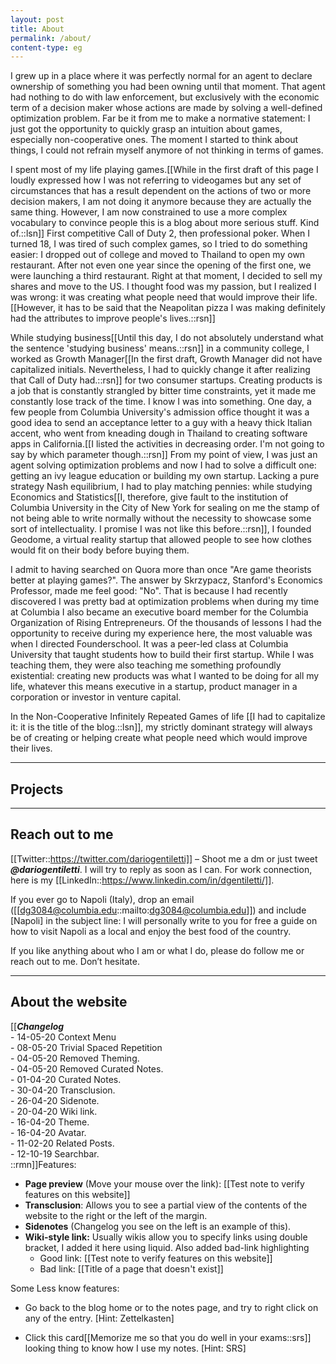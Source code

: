 ```yaml
---
layout: post
title: About
permalink: /about/
content-type: eg
---
```


I grew up in a place where it was perfectly normal for an agent to declare ownership of something you had been owning until that moment. That agent had nothing to do with law enforcement, but exclusively with the economic term of a decision maker whose actions are made by solving a well-defined optimization problem. Far be it from me to make a normative statement: I just got the opportunity to quickly grasp an intuition about games, especially non-cooperative ones. The moment I started to think about things, I could not refrain myself anymore of not thinking in terms of games.

I spent most of my life playing games.[[While in the first draft of this page I loudly expressed how I was not referring to videogames but any set of circumstances that has a result dependent on the actions of two or more decision makers, I am not doing it anymore because they are actually the same thing. However, I am now constrained to use a more complex vocabulary to convince people this is a blog about more serious stuff. Kind of.::lsn]] First competitive Call of Duty 2, then professional poker. When I turned 18, I was tired of such complex games, so I tried to do something easier: I dropped out of college and moved to Thailand to open my own restaurant.
After not even one year since the opening of the first one, we were launching a third restaurant. Right at that moment, I decided to sell my shares and move to the US. I thought food was my passion, but I realized I was wrong: it was creating what people need that would improve their life.[[However, it has to be said that the Neapolitan pizza I was making definitely had the attributes to improve people's lives.::rsn]]

While studying business[[Until this day, I do not absolutely understand what the sentence 'studying business' means.::rsn]] in a community college, I worked as Growth Manager[[In the first draft, Growth Manager did not have capitalized initials. Nevertheless, I had to quickly change it after realizing that Call of Duty had.::rsn]] for two consumer startups. Creating products is a job that is constantly strangled by bitter time constraints, yet it made me constantly lose track of the time. I know I was into something. One day, a few people from Columbia University's admission office thought it was a good idea to send an acceptance letter to a guy with a heavy thick Italian accent, who went from kneading dough in Thailand to creating software apps in California.[[I listed the activities in decreasing order. I'm not going to say by which parameter though.::rsn]] From my point of view, I was just an agent solving optimization problems and now I had to solve a difficult one: getting an ivy league education or building my own startup. Lacking a pure strategy Nash equilibrium, I had to play matching pennies: while studying Economics and Statistics[[I, therefore, give fault to the institution of Columbia University in the City of New York for sealing on me the stamp of not being able to write normally without the necessity to showcase some sort of intellectuality. I promise I was not like this before.::rsn]], I founded Geodome, a virtual reality startup that allowed people to see how clothes would fit on their body before buying them.

I admit to having searched on Quora more than once "Are game theorists better at playing games?". The answer by Skrzypacz, Stanford's Economics Professor, made me feel good: "No". That is because I had recently discovered I was pretty bad at optimization problems when during my time at Columbia I also became an executive board member for the Columbia Organization of Rising Entrepreneurs. Of the thousands of lessons I had the opportunity to receive during my experience here, the most valuable was when I directed Founderschool. It was a peer-led class at Columbia University that taught students how to build their first startup. While I was teaching them, they were also teaching me something profoundly existential: creating new products was what I wanted to be doing for all my life, whatever this means executive in a startup, product manager in a corporation or investor in venture capital.

In the Non-Cooperative Infinitely Repeated Games of life [[I had to capitalize it: it is the title of the blog.::lsn]], my strictly dominant strategy will always be of creating or helping create what people need which would improve their lives. 


---

## Projects

---

## Reach out to me

[[Twitter::https://twitter.com/dariogentiletti]] – Shoot me a dm or just tweet ***@dariogentiletti***. I will try to reply as soon as I can. For work connection, here is my [[LinkedIn::https://www.linkedin.com/in/dgentiletti/]].
    
If you ever go to Napoli (Italy), drop an email ([[dg3084@columbia.edu::mailto:dg3084@columbia.edu]]) and include [Napoli] in the subject line: I will personally write to you for free a guide on how to visit Napoli as a local and enjoy the best food of the country.

If you like anything about who I am or what I do, please do follow me or reach out to me. Don’t hesitate.

---

## About the website

[[***Changelog***<br/>
\- 14-05-20 Context Menu <br/>
\- 08-05-20 Trivial Spaced Repetition <br/>
\- 04-05-20 Removed Theming. <br/>
\- 04-05-20 Removed Curated Notes. <br/>
\- 01-04-20 Curated Notes. <br/>
\- 30-04-20 Transclusion. <br/>
\- 26-04-20 Sidenote. <br/>
\- 20-04-20 Wiki link. <br/>
\- 16-04-20 Theme. <br/>
\- 16-04-20 Avatar. <br/>
\- 11-02-20 Related Posts. <br/>
\- 12-10-19 Searchbar. <br/>
::rmn]]Features:

- **Page preview** (Move your mouse over the link): [[Test note to verify features on this website]] 
- **Transclusion**: Allows you to see a partial view of the contents of the website to the right or the left of the margin.
- **Sidenotes** (Changelog you see on the left is an example of this).
- **Wiki-style link:** Usually wikis allow you to specify links using double bracket, I added it here using liquid. Also added bad-link highlighting
   - Good link: [[Test note to verify features on this website]]
   - Bad link: [[Title of a page that doesn't exist]]


Some Less know features:

- Go back to the blog home or to the notes page, and try to right click on any of the entry. [Hint: Zettelkasten]

- Click this card[[Memorize me so that you do well in your exams::srs]] looking thing to know how I use my notes. [Hint: SRS]


